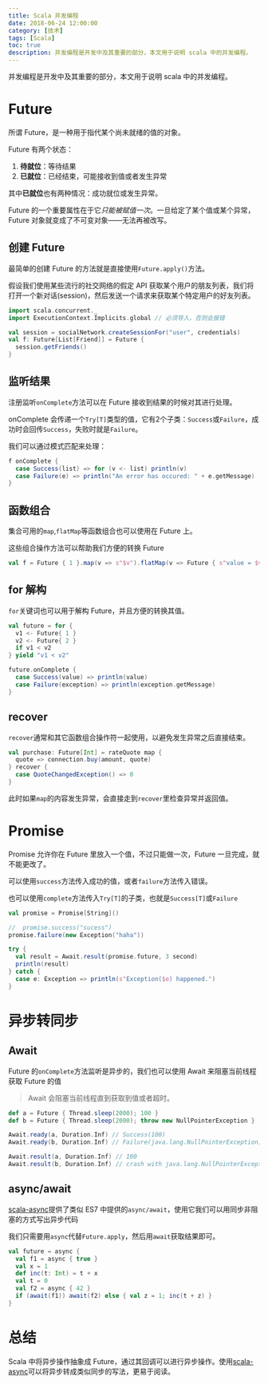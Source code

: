 ```yaml
---
title: Scala 并发编程
date: 2018-06-24 12:00:00
category: [技术]
tags: [Scala]
toc: true
description: 并发编程是开发中及其重要的部分，本文用于说明 scala 中的并发编程。
---
```


并发编程是开发中及其重要的部分，本文用于说明 scala 中的并发编程。

<!-- more -->

# Future

所谓 Future，是一种用于指代某个尚未就绪的值的对象。

Future 有两个状态：

1. **待就位**：等待结果
2. **已就位**：已经结束，可能接收到值或者发生异常

其中**已就位**也有两种情况：成功就位或发生异常。

Future 的一个重要属性在于它*只能被赋值一次*。一旦给定了某个值或某个异常，Future 对象就变成了不可变对象——无法再被改写。

## 创建 Future

最简单的创建 Future 的方法就是直接使用`Future.apply()`方法。

假设我们使用某些流行的社交网络的假定 API 获取某个用户的朋友列表，我们将打开一个新对话(session)，然后发送一个请求来获取某个特定用户的好友列表。

```scala
import scala.concurrent._
import ExecutionContext.Implicits.global // 必须导入，否则会报错

val session = socialNetwork.createSessionFor("user", credentials)
val f: Future[List[Friend]] = Future {
  session.getFriends()
}
```

## 监听结果

注册监听`onComplete`方法可以在 Future 接收到结果的时候对其进行处理。

onComplete 会传递一个`Try[T]`类型的值，它有2个子类：`Success`或`Failure`，成功时会回传`Success`，失败时就是`Failure`。

我们可以通过模式匹配来处理：

```scala
f onComplete {
  case Success(list) => for (v <- list) println(v)
  case Failure(e) => println("An error has occured: " + e.getMessage)
}
```

## 函数组合

集合可用的`map`,`flatMap`等函数组合也可以使用在 Future 上。

这些组合操作方法可以帮助我们方便的转换 Future

```scala
val f = Future { 1 }.map(v => s"$v").flatMap(v => Future { s"value = $v" })
```

## for 解构

`for`关键词也可以用于解构 Future，并且方便的转换其值。

```scala
val future = for {
  v1 <- Future{ 1 }
  v2 <- Future{ 2 }
  if v1 < v2
} yield "v1 < v2"

future.onComplete {
  case Success(value) => println(value)
  case Failure(exception) => println(exception.getMessage)
}
```

## recover

`recover`通常和其它函数组合操作符一起使用，以避免发生异常之后直接结束。

```scala
val purchase: Future[Int] = rateQuote map {
  quote => connection.buy(amount, quote)
} recover {
  case QuoteChangedException() => 0
}
```

此时如果`map`的内容发生异常，会直接走到`recover`里检查异常并返回值。

# Promise

Promise 允许你在 Future 里放入一个值，不过只能做一次，Future 一旦完成，就不能更改了。

可以使用`success`方法传入成功的值，或者`failure`方法传入错误。

也可以使用`complete`方法传入`Try[T]`的子类，也就是`Success[T]`或`Failure`

```scala
val promise = Promise[String]()

//  promise.success("sucess")
promise.failure(new Exception("haha"))

try {
  val result = Await.result(promise.future, 3 second)
  println(result)
} catch {
  case e: Exception => println(s"Exception($e) happened.")
}
```

# 异步转同步

## Await

Future 的`onComplete`方法监听是异步的，我们也可以使用 Await 来阻塞当前线程获取 Future 的值

> Await 会阻塞当前线程直到获取到值或者超时。

```scala
def a = Future { Thread.sleep(2000); 100 }
def b = Future { Thread.sleep(2000); throw new NullPointerException }

Await.ready(a, Duration.Inf) // Success(100)
Await.ready(b, Duration.Inf) // Failure(java.lang.NullPointerException)

Await.result(a, Duration.Inf) // 100
Await.result(b, Duration.Inf) // crash with java.lang.NullPointerException
```

## async/await

[scala-async](https://github.com/scala/scala-async)提供了类似 ES7 中提供的`async/await`，使用它我们可以用同步非阻塞的方式写出异步代码

我们只需要用`async`代替`Future.apply`，然后用`await`获取结果即可。

```scala
val future = async {
  val f1 = async { true }
  val x = 1
  def inc(t: Int) = t + x
  val t = 0
  val f2 = async { 42 }
  if (await(f1)) await(f2) else { val z = 1; inc(t + z) }
}
```

# 总结

Scala 中将异步操作抽象成 Future，通过其回调可以进行异步操作。使用[scala-async](https://github.com/scala/scala-async)可以将异步转成类似同步的写法，更易于阅读。